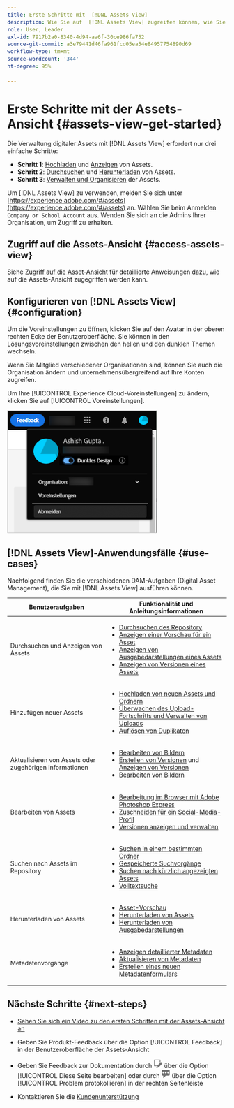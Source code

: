 ```yaml
---
title: Erste Schritte mit  [!DNL Assets View]
description: Wie Sie auf  [!DNL Assets View] zugreifen können, wie Sie sich anmelden, wie Sie Anwendungsfälle unterstützen und bekannte Probleme.
role: User, Leader
exl-id: 7917b2a0-8340-4d94-aa6f-30ce986fa752
source-git-commit: a3e79441d46fa961fcd05ea54e84957754890d69
workflow-type: tm+mt
source-wordcount: '344'
ht-degree: 95%

---
```


# Erste Schritte mit der Assets-Ansicht {#assets-view-get-started}

<!-- TBD: Make links for these steps. -->

Die Verwaltung digitaler Assets mit [!DNL Assets View] erfordert nur drei einfache Schritte:

* **Schritt 1**: [Hochladen](/help/assets/add-delete-assets-view.md) und [Anzeigen](/help/assets/navigate-assets-view.md) von Assets.
* **Schritt 2**: [Durchsuchen](/help/assets/search-assets-view.md) und [Herunterladen](/help/assets/manage-organize-assets-view.md#download) von Assets.
* **Schritt 3**: [Verwalten und Organisieren](/help/assets/manage-organize-assets-view.md) der Assets.

Um [!DNL Assets View] zu verwenden, melden Sie sich unter [https://experience.adobe.com/#/assets](https://experience.adobe.com/#/assets) an. Wählen Sie beim Anmelden `Company or School Account` aus. Wenden Sie sich an die Admins Ihrer Organisation, um Zugriff zu erhalten.

<!--In addition, more reference information that can be helpful is [understanding of the user interface](/help/assets/navigate-assets-view.md), [list of use cases](#use-cases), [supported file types](/help/assets/supported-file-formats-assets-view.md), and [known issues](/help/assets/release-notes.md#known-issues).
-->

## Zugriff auf die Assets-Ansicht {#access-assets-view}

Siehe [Zugriff auf die Asset-Ansicht](/help/assets/assets-view-introduction.md#how-to-access-assets-view) für detaillierte Anweisungen dazu, wie auf die Assets-Ansicht zugegriffen werden kann.

## Konfigurieren von [!DNL Assets View] {#configuration}

Um die Voreinstellungen zu öffnen, klicken Sie auf den Avatar in der oberen rechten Ecke der Benutzeroberfläche. Sie können in den Lösungsvoreinstellungen zwischen den hellen und den dunklen Themen wechseln.

Wenn Sie Mitglied verschiedener Organisationen sind, können Sie auch die Organisation ändern und unternehmensübergreifend auf Ihre Konten zugreifen.

Um Ihre [!UICONTROL Experience Cloud-Voreinstellungen] zu ändern, klicken Sie auf [!UICONTROL Voreinstellungen].

![Voreinstellung zum Umschalten zwischen dunklem und hellem Design](assets/theme-change.png)

## [!DNL Assets View]-Anwendungsfälle  {#use-cases}

Nachfolgend finden Sie die verschiedenen DAM-Aufgaben (Digital Asset Management), die Sie mit [!DNL Assets View] ausführen können.

| Benutzeraufgaben | Funktionalität und Anleitungsinformationen |
|-----|------|
| Durchsuchen und Anzeigen von Assets | <ul> <li>[Durchsuchen des Repository](/help/assets/navigate-assets-view.md#view-assets-and-details) </li> <li> [Anzeigen einer Vorschau für ein Asset](/help/assets/navigate-assets-view.md#preview-assets) <li> [Anzeigen von Ausgabedarstellungen eines Assets](/help/assets/add-delete-assets-view.md#renditions) </li> <li>[Anzeigen von Versionen eines Assets](/help/assets/manage-organize-assets-view.md#view-versions)</li></ul> |
| Hinzufügen neuer Assets | <ul> <li>[Hochladen von neuen Assets und Ordnern](/help/assets/add-delete-assets-view.md)</li> <li>[Überwachen des Upload-Fortschritts und Verwalten von Uploads](/help/assets/add-delete-assets-view.md#upload-progress)</li> <li>[Auflösen von Duplikaten](/help/assets/add-delete-assets-view.md)</li> </ul> |
| Aktualisieren von Assets oder zugehörigen Informationen | <ul> <li>[Bearbeiten von Bildern](/help/assets/edit-images-assets-view.md)</li> <li>[Erstellen von Versionen](/help/assets/manage-organize-assets-view.md#create-versions) und [Anzeigen von Versionen](/help/assets/manage-organize-assets-view.md#view-versions)</li> <li>[Bearbeiten von Bildern](/help/assets/edit-images-assets-view.md)</li> </ul> |
| Bearbeiten von Assets | <ul> <li>[Bearbeitung im Browser mit Adobe Photoshop Express](/help/assets/edit-images-assets-view.md)</li> <li>[Zuschneiden für ein Social-Media-Profil](/help/assets/edit-images-assets-view.md#crop-straighten-images)</li> <li>[Versionen anzeigen und verwalten](/help/assets/manage-organize-assets-view.md#view-versions)</li></ul></ul> |
| Suchen nach Assets im Repository | <ul> <li>[Suchen in einem bestimmten Ordner](/help/assets/search-assets-view.md#refine-search-results)</li> <li>[Gespeicherte Suchvorgänge](/help/assets/search-assets-view.md#saved-search)</li> <li>[Suchen nach kürzlich angezeigten Assets](/help/assets/search-assets-view.md)</li> <li>[Volltextsuche](/help/assets/search-assets-view.md) |
| Herunterladen von Assets | <ul> <li> [Asset-Vorschau](/help/assets/navigate-assets-view.md#preview-assets) </li> <li> [Herunterladen von Assets](/help/assets/manage-organize-assets-view.md#download) <li> [Herunterladen von Ausgabedarstellungen](/help/assets/add-delete-assets-view.md#renditions) </li></ul> |
| Metadatenvorgänge | <ul> <li>[Anzeigen detaillierter Metadaten](/help/assets/metadata-assets-view.md) </li> <li> [Aktualisieren von Metadaten](/help/assets/metadata-assets-view.md#update-metadata)</li> <li> [Erstellen eines neuen Metadatenformulars](/help/assets/metadata-assets-view.md#metadata-forms) </li> </ul> |

## Nächste Schritte {#next-steps}

* [Sehen Sie sich ein Video zu den ersten Schritten mit der Assets-Ansicht an](https://experienceleague.adobe.com/docs/experience-manager-learn/assets-essentials/getting-started.html?lang=de)

* Geben Sie Produkt-Feedback über die Option [!UICONTROL Feedback] in der Benutzeroberfläche der Assets-Ansicht

* Geben Sie Feedback zur Dokumentation durch ![Bearbeiten der Seite](assets/do-not-localize/edit-page.png) über die Option [!UICONTROL Diese Seite bearbeiten] oder durch ![Erstellen eines GitHub-Themas](assets/do-not-localize/github-issue.png) über die Option [!UICONTROL Problem protokollieren] in der rechten Seitenleiste

* Kontaktieren Sie die [Kundenunterstützung](https://experienceleague.adobe.com/?support-solution=General&amp;lang=de#support)


<!--TBD: Merge the below rows in the table when the use cases are documented/available.

| How do I delete assets? | <ul> <li>[Delete assets](/help/assets/manage-organize.md)</li> <li>Recover deleted assets</li> <li>Permanently delete assets</li> </ul> |
| How do I share assets or find shared assets? | <ul> <li>Shared by me</li> <li>Shared with me</li> <li>Share for comments and review</li> <li>Unshare assets</li> </ul> |
| How do I collaborate with others and get my assets reviewed | <ul> <li>Share for review</li> <li>Provide comments. Resolve and filter comments</li> <li>Annotations on images</li> <li>Assign tasks to specific users and prioritize</li> </ul> |

-->

<!-- 

## ![feedback icon](assets/do-not-localize/feedback-icon.png) Provide product feedback {#provide-feedback}

Adobe welcomes feedback about the solution. To provide feedback without even switching your working application, use the [!UICONTROL Feedback] option in the user interface. It also lets you attach files such as screenshots or video recording of an issue.

  ![feedback option in the interface](assets/feedback-panel.png)

To provide feedback for documentation, click [!UICONTROL Edit this page] ![edit the page](assets/do-not-localize/edit-page.png) or [!UICONTROL Log an issue] ![create a GitHub issue](assets/do-not-localize/github-issue.png) from the right sidebar. You can do one of the following: 

* Make the content updates and submit a GitHub pull request.
* Create an issue or ticket in GitHub. Retain the automatically populated article name when creating an issue.

-->
<!--
>[!MORELIKETHIS]
>
>* [Understand the user interface](/help/assets/navigate-asssets-view.md).
>* [Release notes and known issues](/help/assets/release-notes.md).
>* [Supported file types](/help/assets/supported-file-formats.md).
-->
